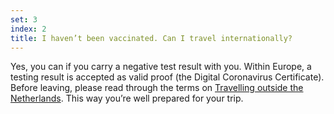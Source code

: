 ```yaml
---
set: 3
index: 2
title: I haven’t been vaccinated. Can I travel internationally?
---
```

Yes, you can if you carry a negative test result with you. Within Europe, a testing result is accepted as valid proof (the Digital Coronavirus Certificate). Before leaving, please read through the terms on  <a href="https://www.netherlandsworldwide.nl/travelling-outside-the-netherlands" rel="noopener noreferrer" target="_blank">Travelling outside the Netherlands</a>. This way you’re well prepared for your trip. 

